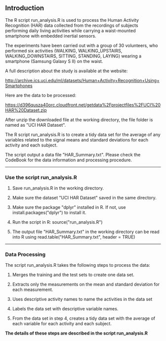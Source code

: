 ## Introduction

The R script run_analysis.R is used to process the Human Activity Recognition (HAR) data collected from the recordings of subjects performing daily living activities while carrying a waist-mounted smartphone with embedded inertial sensors. 

The experiments have been carried out with a group of 30 volunteers, who performed six activities (WALKING, WALKING_UPSTAIRS, WALKING_DOWNSTAIRS, SITTING, STANDING, LAYING) wearing a smartphone (Samsung Galaxy S II) on the waist.

A full description about the study is available at the website: 

http://archive.ics.uci.edu/ml/datasets/Human+Activity+Recognition+Using+Smartphones 

Here are the data to be processed:

https://d396qusza40orc.cloudfront.net/getdata%2Fprojectfiles%2FUCI%20HAR%20Dataset.zip

After unzip the downloaded file at the working directory, the file folder is named as "UCI HAR Dataset".

The R script run_analysis.R is to create a tidy data set for the average of any variables related to the signal means and standard deviations for each activity and each subject. 

The script output a data file "HAR_Summary.txt". Please check the CodeBook for the data information and processing procedure.

---

### Use the script run_analysis.R 

1. Save run_analysis.R in the working directory. 

2. Make sure the dataset "UCI HAR Dataset" saved in the same directory.

3. Make sure the package "dplyr" installed in R. If not, use install.packages("dplyr") to install it.

4. Run the script in R: source("run_analysis.R")

5. The output file "HAR_Summary.txt" in the working directory can be read into R using read.table("HAR_Summary.txt", header = TRUE)

---
### Data Processing

The script run_analysis.R takes the following steps to process the data:

1. Merges the training and the test sets to create one data set.

2. Extracts only the measurements on the mean and standard deviation for each measurement.
 
3. Uses descriptive activity names to name the activities in the data set

4. Labels the data set with descriptive variable names. 

5. From the data set in step 4, creates a tidy data set with the average of each variable for each activity and each subject.

__The details of these steps are described in the script run_analysis.R__

